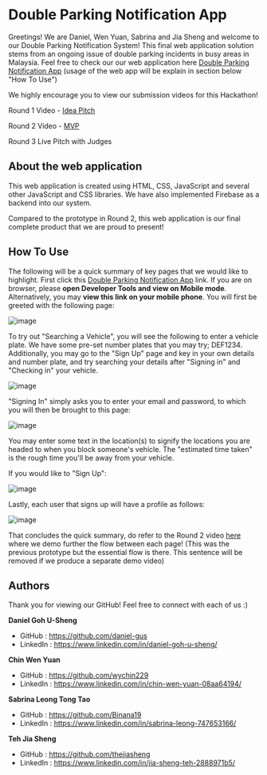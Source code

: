 # Double Parking Notification App
Greetings! We are Daniel, Wen Yuan, Sabrina and Jia Sheng and welcome to our Double Parking Notification System! This final web application solution stems from an ongoing issue of double parking incidents in busy areas in Malaysia. Feel free to check our our web application here [Double Parking Notification App](https://wychin229.github.io/double_park_sys/) (usage of the web app will be explain in section below "How To Use")

We highly encourage you to view our submission videos for this Hackathon!

Round 1 Video - [Idea Pitch](https://youtu.be/RfE3DayPM4U)

Round 2 Video - [MVP](https://youtu.be/7qYWFXDlBHQ)

Round 3 Live Pitch with Judges

## About the web application
This web application is created using HTML, CSS, JavaScript and several other JavaScript and CSS libraries. We have also implemented Firebase as a backend into our system. 

Compared to the prototype in Round 2, this web application is our final complete product that we are proud to present!

## How To Use
The following will be a quick summary of key pages that we would like to highlight. First click this [Double Parking Notification App](https://wychin229.github.io/double_park_sys/) link. If you are on browser, please **open Developer Tools and view on Mobile mode**. Alternatively, you may **view this link on your mobile phone**. You will first be greeted with the following page:

![image](https://user-images.githubusercontent.com/69201759/146146110-43bd7bbe-6e00-40fa-9f60-8a23d828f26c.png)

To try out "Searching a Vehicle", you will see the following to enter a vehicle plate. We have some pre-set number plates that you may try; DEF1234. Additionally, you may go to the "Sign Up" page and key in your own details and number plate, and try searching your details after "Signing in" and "Checking in" your vehicle.

![image](https://user-images.githubusercontent.com/69201759/146324359-b2a7dc8f-9e54-442b-8098-be02debcf247.png)

"Signing In" simply asks you to enter your email and password, to which you will then be brought to this page:

![image](https://user-images.githubusercontent.com/69201759/146324489-a08ef5ab-18bc-4320-9095-d4d5c40c3e2e.png)

You may enter some text in the location(s) to signify the locations you are headed to when you block someone's vehicle. The "estimated time taken" is the rough time you'll be away from your vehicle.

If you would like to "Sign Up":

![image](https://user-images.githubusercontent.com/69201759/146146706-e60f580b-453d-4077-b925-de6a44fcedac.png)

Lastly, each user that signs up will have a profile as follows:

![image](https://user-images.githubusercontent.com/69201759/146324582-2c66e83e-2418-4d80-a691-025d1da75b89.png)

That concludes the quick summary, do refer to the Round 2 video [here](https://youtu.be/7qYWFXDlBHQ) where we demo further the flow between each page! (This was the previous prototype but the essential flow is there. This sentence will be removed if we produce a separate demo video)


## Authors
Thank you for viewing our GitHub! Feel free to connect with each of us :)

**Daniel Goh U-Sheng**     
- GitHub    : https://github.com/daniel-gus
- LinkedIn  : https://www.linkedin.com/in/daniel-goh-u-sheng/

**Chin Wen Yuan**
- GitHub    : https://github.com/wychin229
- LinkedIn  : https://www.linkedin.com/in/chin-wen-yuan-08aa64194/

**Sabrina Leong Tong Tao**
- GitHub    : https://github.com/Binana19
- LinkedIn  : https://www.linkedin.com/in/sabrina-leong-747653166/

**Teh Jia Sheng**
- GitHub    : https://github.com/thejiasheng
- LinkedIn  : https://www.linkedin.com/in/jia-sheng-teh-2888971b5/
